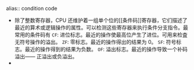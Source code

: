 alias:: condition code

- 除了整数寄存器，CPU 还维护着一组单个位的[[条件码]]寄存器，它们描述了最近的算术或逻辑操作的属性。可以检测这些寄存器来执行条件分支指令。最常用的条件码有
  `CF`: 进位标志。最近的操作使最高位产生了进位。可用来检査无符号操作的溢出。
  `ZF`: 零标志。最近的操作得出的结果为 0。
  `SF`: 符号标志。最近的操作得到的结果为负数。
  `OF`: 溢出标志。最近的操作导致一个补码溢出—— 正溢出或负溢出。
-